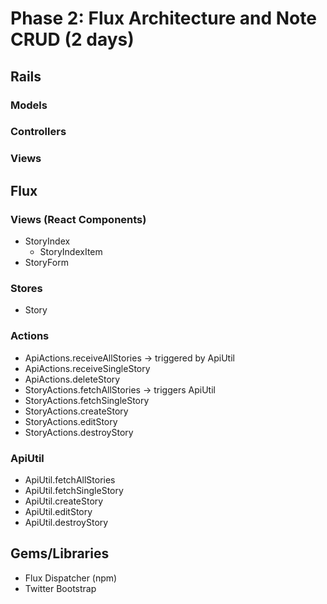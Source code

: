 # Phase 2: Flux Architecture and Note CRUD (2 days)

## Rails
### Models

### Controllers

### Views

## Flux
### Views (React Components)
* StoryIndex
  - StoryIndexItem
* StoryForm

### Stores
* Story

### Actions
* ApiActions.receiveAllStories -> triggered by ApiUtil
* ApiActions.receiveSingleStory
* ApiActions.deleteStory
* StoryActions.fetchAllStories -> triggers ApiUtil
* StoryActions.fetchSingleStory
* StoryActions.createStory
* StoryActions.editStory
* StoryActions.destroyStory

### ApiUtil
* ApiUtil.fetchAllStories
* ApiUtil.fetchSingleStory
* ApiUtil.createStory
* ApiUtil.editStory
* ApiUtil.destroyStory

## Gems/Libraries
* Flux Dispatcher (npm)
* Twitter Bootstrap
